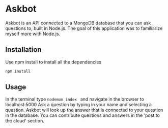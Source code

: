 # Askbot
Askbot is an API connected to a MongoDB database that you can ask questions to, built in Node.js. The goal of this application was to familiarize myself more with Node.js.

## Installation
Use npm install to install all the dependencies
```bash
npm install
```

## Usage
In the terminal type ```nodemon index ``` and navigate in the browser to localhost:5000
Ask a question by typing in your name and selecting a question.
Askbot will look up the answer that is connected to your question in the database.
You can contribute questions and answers in the 'post to the cloud' section.
